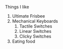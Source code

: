 Things I like
1. Ultimate Frisbee
2. Mechanical Keyboards
   1. Tactile Switches
   2. Linear Switches
   3. Clicky Switches
3. Eating food
